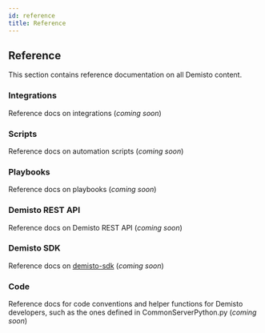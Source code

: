 ```yaml
---
id: reference
title: Reference 
---
```


## Reference

This section contains reference documentation on all Demisto content.

### Integrations

Reference docs on integrations (*coming soon*)

### Scripts

Reference docs on automation scripts (*coming soon*) 

### Playbooks

Reference docs on playbooks (*coming soon*)

### Demisto REST API

Reference docs on Demisto REST API (*coming soon*)

### Demisto SDK

Reference docs on [demisto-sdk](https://github.com/demisto/demisto-sdk) (*coming soon*)

### Code

Reference docs for code conventions and helper functions for Demisto developers, such as the ones defined in CommonServerPython.py (*coming soon*)

